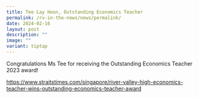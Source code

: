```yaml
---
title: Tee Lay Hoon, Outstanding Economics Teacher
permalink: /rv-in-the-news/news/permalink/
date: 2024-02-16
layout: post
description: ""
image: ""
variant: tiptap
---
```

<p>Congratulations Ms Tee for receiving the Outstanding Economics Teacher
2023 award!</p>
<p><a href="https://www.straitstimes.com/singapore/river-valley-high-economics-teacher-wins-outstanding-economics-teacher-award" rel="noopener noreferrer nofollow" target="_blank">https://www.straitstimes.com/singapore/river-valley-high-economics-teacher-wins-outstanding-economics-teacher-award</a>
</p>